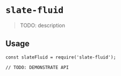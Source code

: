 # `slate-fluid`

> TODO: description

## Usage

```
const slateFluid = require('slate-fluid');

// TODO: DEMONSTRATE API
```
